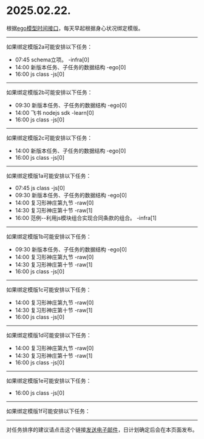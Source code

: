 # 2025.02.22.

根据[ego模型时间接口](https://gitee.com/hyg/blog/blob/master/timeflow.md)，每天早起根据身心状况绑定模版。

---
如果绑定模版2a可能安排以下任务：

- 07:45	schema立项。 -infra[0]
- 14:00	新版本任务、子任务的数据结构 -ego[0]
- 16:00	js class -js[0]

---
如果绑定模版2b可能安排以下任务：

- 09:30	新版本任务、子任务的数据结构 -ego[0]
- 14:00	飞书 nodejs sdk -learn[0]
- 16:00	js class -js[0]

---
如果绑定模版2c可能安排以下任务：

- 14:00	新版本任务、子任务的数据结构 -ego[0]
- 16:00	js class -js[0]

---
如果绑定模版1a可能安排以下任务：

- 07:45	js class -js[0]
- 09:30	新版本任务、子任务的数据结构 -ego[0]
- 14:00	复习形神庄第九节 -raw[0]
- 14:30	复习形神庄第十节 -raw[1]
- 16:00	范例--利用js模块组合实现合同条款的组合。 -infra[1]

---
如果绑定模版1b可能安排以下任务：

- 09:30	新版本任务、子任务的数据结构 -ego[0]
- 14:00	复习形神庄第九节 -raw[0]
- 14:30	复习形神庄第十节 -raw[1]
- 16:00	js class -js[0]

---
如果绑定模版1c可能安排以下任务：

- 14:00	复习形神庄第九节 -raw[0]
- 14:30	复习形神庄第十节 -raw[1]
- 16:00	js class -js[0]

---
如果绑定模版1d可能安排以下任务：

- 14:00	复习形神庄第九节 -raw[0]
- 14:30	复习形神庄第十节 -raw[1]
- 16:00	js class -js[0]

---
如果绑定模版1e可能安排以下任务：

- 16:00	js class -js[0]

---
如果绑定模版1f可能安排以下任务：


---
对任务排序的建议请点击这个链接<a href="mailto:huangyg@mars22.com?subject=关于2025.02.22.任务排序的建议&body=date: 2025.02.22.%0D%0Afile: ../../blog/release/time/d.20250222.md%0D%0A---请勿修改邮件主题及以上内容---%0D%0A">发送电子邮件</a>，日计划确定后会在本页面发布。